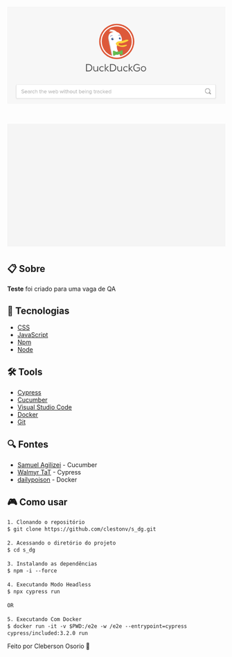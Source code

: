<h1 align="center">
    <img src="cypress/img/duckgo.png">
</h1>
<h1 align="center">
    <img src="cypress/img/Busca.feature.gif">
</h1>

## 📋 Sobre

**Teste** foi criado para uma vaga de QA

## 🚀 Tecnologias
- [CSS](https://developer.mozilla.org/pt-BR/docs/Web/CSS)
- [JavaScript](https://developer.mozilla.org/pt-BR/docs/Aprender/JavaScript)
- [Npm](https://www.npmjs.com/)
- [Node](https://nodejs.org/en/)


## 🛠️ Tools
- [Cypress](https://www.cypress.io/)
- [Cucumber](https://cucumber.io/)
- [Visual Studio Code](https://code.visualstudio.com)
- [Docker](https://www.docker.com/)
- [Git](https://git-scm.com/)

## 🔍 Fontes

- [Samuel Agilizei](https://www.youtube.com/watch?v=mfZfhp6Ql8c) - Cucumber
- [Walmyr TaT](https://talkingabouttesting.com/) - Cypress
- [dailypoison](https://www.youtube.com/watch?v=h8wd0V0Yes8&t=538s) - Docker

## 🎮 Como usar
```
1. Clonando o repositório 
$ git clone https://github.com/clestonv/s_dg.git

2. Acessando o diretório do projeto 
$ cd s_dg

3. Instalando as dependências 
$ npm -i --force

4. Executando Modo Headless
$ npx cypress run

OR

5. Executando Com Docker
$ docker run -it -v $PWD:/e2e -w /e2e --entrypoint=cypress cypress/included:3.2.0 run
```


Feito por Cleberson Osorio 🌊
